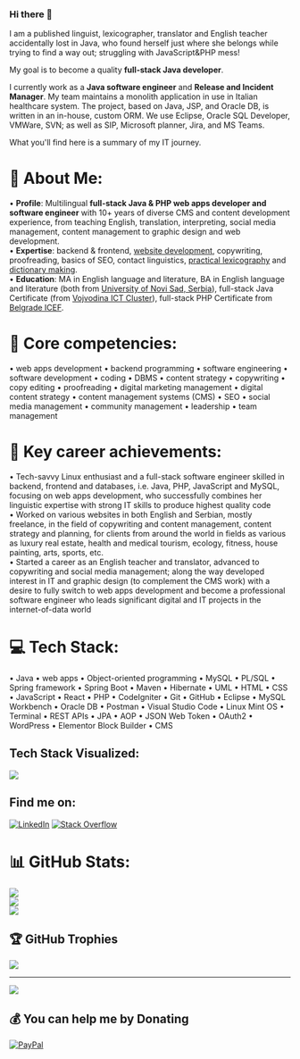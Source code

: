 ### Hi there 👋

I am a published linguist, lexicographer, translator and English teacher accidentally lost in Java, who found herself just where she belongs while trying to find a way out; struggling with JavaScript&PHP mess! 

My goal is to become a quality <strong>full-stack Java developer</strong>.

I currently work as a <strong>Java software engineer</strong> and <strong>Release and Incident Manager</strong>. My team maintains a monolith application in use in Italian healthcare system. The project, based on Java, JSP, and Oracle DB, is written in an in-house, custom ORM. We use Eclipse, Oracle SQL Developer, VMWare, SVN; as well as SIP, Microsoft planner, Jira, and MS Teams.

What you'll find here is a summary of my IT journey.    

<!--
**bakastrumpf/bakastrumpf** is a ✨ _special_ ✨ repository because its `README.md` (this file) appears on your GitHub profile.

Here are some ideas to get you started:

- 🔭 I’m currently working on ...
- 🌱 I’m currently learning ...
- 👯 I’m looking to collaborate on ...
- 🤔 I’m looking for help with ...
- 💬 Ask me about ...
- 📫 How to reach me: ...
- 😄 Pronouns: ...
- ⚡ Fun fact: ...
-->

# 💫 About Me:
• <strong>Profile</strong>: Multilingual <strong>full-stack Java & PHP web apps developer and software engineer</strong> with 10+ years of diverse CMS and content development experience, from teaching English, translation, interpreting, social media management, content management to graphic design and web development. <br>
• <strong>Expertise</strong>: backend & frontend, <a href='http://steda.ca/'>website development</a>, copywriting, proofreading, basics of SEO, contact linguistics, <a href='https://digitalna.ff.uns.ac.rs/sadrzaj/2023/978-86-6065-802-1'>practical lexicography</a> and <a href='https://digitalna.ff.uns.ac.rs/sadrzaj/2021/978-86-6065-636-2'>dictionary making</a>. <br>
• <strong>Education</strong>: MA in English language and literature, BA in English language and literature (both from <a href='https://www.ff.uns.ac.rs/'>University of Novi Sad, Serbia</a>), full-stack Java Certificate (from <a href='https://vojvodinaictcluster.org/sr/javajuniorprogram/'>Vojvodina ICT Cluster</a>), full-stack PHP Certificate from <a href='https://www.ic.etf.bg.ac.rs/projects/it-retraining/'>Belgrade ICEF</a>.

# 💫 Core competencies:

• web apps development • backend programming • software engineering • software development • coding • DBMS • content strategy • copywriting  • copy editing • proofreading • digital marketing management • digital content strategy • content management systems (CMS) • SEO • social media management • community management • leadership • team management

# 💫 Key career achievements:

• Tech-savvy Linux enthusiast and a full-stack software engineer skilled in backend, frontend and databases, i.e. Java, PHP, JavaScript and MySQL, focusing on web apps development, who successfully combines her linguistic expertise with strong IT skills to produce highest quality code <br>
• Worked on various websites in both English and Serbian, mostly freelance, in the field of copywriting and content management, content strategy and planning, for clients from around the world in fields as various as luxury real estate, health and medical tourism, ecology, fitness, house painting, arts, sports, etc. <br>
• Started a career as an English teacher and translator, advanced to copywriting and social media management; along the way developed interest in IT and graphic design (to complement the CMS work) with a desire to fully switch to web apps development and become a professional software engineer who leads significant digital and IT projects in the internet-of-data world

# 💻 Tech Stack:

• Java • web apps • Object-oriented programming • MySQL • PL/SQL • Spring framework • Spring Boot • Maven • Hibernate • UML • HTML • CSS • JavaScript • React • PHP • CodeIgniter • Git • GitHub • Eclipse • MySQL Workbench • Oracle DB • Postman • Visual Studio Code • Linux Mint OS • Terminal • REST APIs • JPA • AOP • JSON Web Token • OAuth2 • WordPress • Elementor Block Builder • CMS

<!--
![CSS3](https://img.shields.io/badge/css3-%231572B6.svg?style=plastic&logo=css3&logoColor=white) ![HTML5](https://img.shields.io/badge/html5-%23E34F26.svg?style=plastic&logo=html5&logoColor=white) ![Java](https://img.shields.io/badge/java-%23ED8B00.svg?style=plastic&logo=java&logoColor=white) ![JavaScript](https://img.shields.io/badge/javascript-%23323330.svg?style=plastic&logo=javascript&logoColor=%23F7DF1E) ![PHP](https://img.shields.io/badge/php-%23777BB4.svg?style=plastic&logo=php&logoColor=white) ![Bootstrap](https://img.shields.io/badge/bootstrap-%23563D7C.svg?style=plastic&logo=bootstrap&logoColor=white) ![Code-Igniter](https://img.shields.io/badge/CodeIgniter-%23EF4223.svg?style=plastic&logo=codeIgniter&logoColor=white) ![NodeJS](https://img.shields.io/badge/node.js-6DA55F?style=plastic&logo=node.js&logoColor=white) ![NPM](https://img.shields.io/badge/NPM-%23000000.svg?style=plastic&logo=npm&logoColor=white) ![React](https://img.shields.io/badge/react-%2320232a.svg?style=plastic&logo=react&logoColor=%2361DAFB) ![Apache](https://img.shields.io/badge/apache-%23D42029.svg?style=plastic&logo=apache&logoColor=white) ![Apache Maven](https://img.shields.io/badge/Apache%20Maven-C71A36?style=plastic&logo=Apache%20Maven&logoColor=white) ![MariaDB](https://img.shields.io/badge/MariaDB-003545?style=plastic&logo=mariadb&logoColor=white) ![MySQL](https://img.shields.io/badge/mysql-%2300f.svg?style=plastic&logo=mysql&logoColor=white) ![Canva](https://img.shields.io/badge/Canva-%2300C4CC.svg?style=plastic&logo=Canva&logoColor=white) ![Gimp Gnu Image Manipulation Program](https://img.shields.io/badge/Gimp-657D8B?style=plastic&logo=gimp&logoColor=FFFFFF) ![Jira](https://img.shields.io/badge/jira-%230A0FFF.svg?style=plastic&logo=jira&logoColor=white) ![Postman](https://img.shields.io/badge/Postman-FF6C37?style=plastic&logo=postman&logoColor=white)
-->

## Tech Stack Visualized:
<p align="start">
    <img src="https://skillicons.dev/icons?i=java,js,php,spring,react,bootstrap,eclipse,vscode,idea,postman,selenium,gherkin,mysql,linux,html,css,maven,codepen,wordpress,hibernate,github,git,nodejs,linkedin,stackoverflow,codeigniter,cucumber,mariadb,npm,apache,canva,gimp,jira" />
</p>

<!--
## Programming Languages:
<p align="start">
    <img src="https://skillicons.dev/icons?i=java,js,php" />
</p>

## Frameworks:
<p align="start">
    <img src="https://skillicons.dev/icons?i=spring,react,bootstrap,codeigniter" />
</p>

## IDEs:
<p align="start">
    <img src="https://skillicons.dev/icons?i=eclipse,vscode,idea" />
</p>

## Testing:
<p align="start">  
    <img src="https://skillicons.dev/icons?i=postman,selenium,gherkin,cucumber" />
</p>

## Databases:
<p align="start">
    <img src="https://skillicons.dev/icons?i=mysql,mariadb" />
</p>

## OS:
<p align="start">
    <img src="https://skillicons.dev/icons?i=linux" />
</p>

## Other tools:
<p align="start">
    <img src="https://skillicons.dev/icons?i=html,css,maven,codepen,wordpress,hibernate,github,git,nodejs,npm,apache,canva,gimp,jira" />
</p>

# 🌐 Socials:
<p align="start">
    <img src="https://skillicons.dev/icons?i=linkedin,stackoverflow" />
</p>
-->

## Find me on:
[![LinkedIn](https://img.shields.io/badge/LinkedIn-%230077B5.svg?logo=linkedin&logoColor=white)](https://linkedin.com/in/marija-savic-966554135/) [![Stack Overflow](https://img.shields.io/badge/-Stackoverflow-FE7A16?logo=stack-overflow&logoColor=white)](https://stackoverflow.com/users/19721966) 

# 📊 GitHub Stats:
![](https://github-readme-stats.vercel.app/api?username=bakastrumpf&theme=radical&hide_border=false&include_all_commits=true&count_private=true)<br/>
![](https://github-readme-streak-stats.herokuapp.com/?user=bakastrumpf&theme=radical&hide_border=false)<br/>
![](https://github-readme-stats.vercel.app/api/top-langs/?username=bakastrumpf&theme=radical&hide_border=false&include_all_commits=true&count_private=true&layout=compact)

## 🏆 GitHub Trophies
![](https://github-profile-trophy.vercel.app/?username=bakastrumpf&theme=radical&no-frame=false&no-bg=false&margin-w=4)

---
[![](https://visitcount.itsvg.in/api?id=bakastrumpf&icon=2&color=1)](https://visitcount.itsvg.in)

  ## 💰 You can help me by Donating
  [![PayPal](https://img.shields.io/badge/PayPal-00457C?style=for-the-badge&logo=paypal&logoColor=white)](https://paypal.me/marija.savic.sa@gmail.com) 

  
<!-- Proudly created with GPRM ( https://gprm.itsvg.in ) -->

